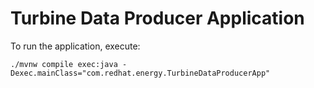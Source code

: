 # Turbine Data Producer Application

To run the application, execute:

```
./mvnw compile exec:java -Dexec.mainClass="com.redhat.energy.TurbineDataProducerApp"
```
